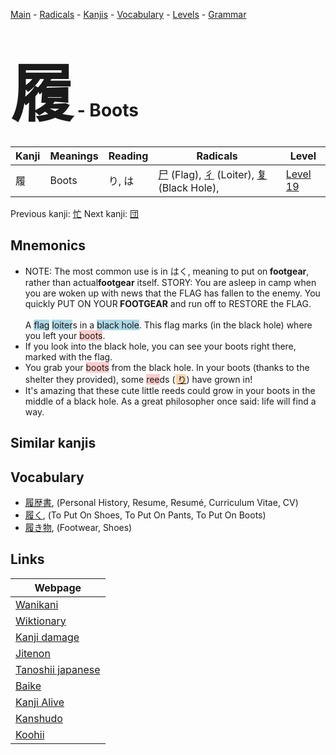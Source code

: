 <style> bigfont {font-size: 100px}</style>
[Main](../index.md) -
[Radicals](../radicals.md) -
[Kanjis](../kanjis.md) -
[Vocabulary](../vocabulary.md) -
[Levels](../levels.md) -
[Grammar](../grammar.md)
# <bigfont> 履</bigfont> - Boots 

| Kanji | Meanings | Reading | Radicals | Level |
| --- | --- | --- | --- | --- |
| 履 | Boots | り, は | [尸](../radicals/尸.md) (Flag), [彳](../radicals/彳.md) (Loiter), [复](../radicals/复.md) (Black Hole),  | [Level 19](../levels/wk_level19.md) |

Previous kanji: [忙](忙.md) Next kanji: [団](団.md) 

## Mnemonics
 * NOTE: The most common use is in はく, meaning to put on<strong>&nbsp;footgear</strong>, rather than actual<strong>footgear</strong>&nbsp;itself. STORY: You are asleep in camp when you are woken up with news that the FLAG has fallen to the enemy. You quickly PUT ON YOUR<strong>&nbsp;FOOTGEAR</strong>&nbsp;and run off to RESTORE the FLAG.<br><br>A <span style="background-color:#ADD8E6"> flag</span> <span style="background-color:#ADD8E6"> loiter</span>s in a <span style="background-color:#ADD8E6"> black hole</span>. This flag marks (in the black hole) where you left your <span style="background-color:#ffcccb"> boots</span>.
* If you look into the black hole, you can see your boots right there, marked with the flag.
* You grab your <span style="background-color:#ffcccb"> boots</span> from the black hole. In your boots (thanks to the shelter they provided), some <span style="background-color:#ffcccb"> ree</span>ds (<span style="background-color:#fed8b1"> [り](https://jisho.org/search/り)</span>) have grown in!
* It's amazing that these cute little reeds could grow in your boots in the middle of a black hole. As a great philosopher once said: life will find a way.


## Similar kanjis
 


## Vocabulary
 * [履歴書](../vocabulary/履.md), (Personal History, Resume, Resumé, Curriculum Vitae, CV)
* [履く](../vocabulary/履.md), (To Put On Shoes, To Put On Pants, To Put On Boots)
* [履き物](../vocabulary/履.md), (Footwear, Shoes)



## Links 

| Webpage |
| --- |
| [Wanikani          ](https://www.wanikani.com/kanji/履) |
| [Wiktionary        ](https://en.wiktionary.org/wiki/履) |
| [Kanji damage      ](http://www.kanjidamage.com/kanji/search?utf8=✓&q=履) |
| [Jitenon           ](https://jitenon.com/kanji/履) |
| [Tanoshii japanese ](https://www.tanoshiijapanese.com/dictionary/kanji.cfm?k=履) |
| [Baike             ](https://baike.baidu.com/item/履) |
| [Kanji Alive       ](https://app.kanjialive.com/履) |
| [Kanshudo          ](https://www.kanshudo.com/searchmn?q=履) |
| [Koohii            ](https://kanji.koohii.com/study/kanji/履) |
